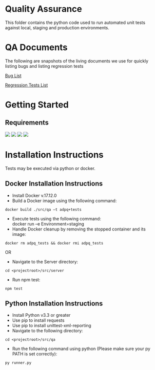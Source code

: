 # Quality Assurance

This folder contains the python code used to run automated unit tests against local, staging and production environments. 

# QA Documents

The following are snapshots of the living documents we use for quickly listing bugs and listing regression tests

[Bug List](../administration/Documents/QA-BugList.pdf)

[Regression Tests List](../administration/Documents/ADPQ-QA-Regression.pdf)

# Getting Started

## Requirements
![](https://img.shields.io/badge/python-v3.3+-blue.svg)
![](https://img.shields.io/badge/requests-v2.18.4-blue.svg)
![](https://img.shields.io/badge/unittest-v2.1.1-blue.svg)
![](https://img.shields.io/badge/docker-v17.12.0-blue.svg)


# Installation Instructions

Tests may be executed via python or docker.

## Docker Installation Instructions

- Install Docker v.17.12.0<br>
- Build a Docker image using the following command:<br>
```
docker build ./src/qa –t adpq+tests
```
- Execute tests using the following command: <br>
docker run –e Environment=staging
- Handle Docker cleanup by removing the stopped container and its image:
```
docker rm adpq_tests && docker rmi adpq_tests
```

OR

- Navigate to the Server directory:
```
cd <projectroot>/src/server
```
- Run npm test:
```
npm test
```

## Python Installation Instructions

- Install Python v3.3 or greater<br>
- Use pip to install requests<br>
- Use pip to install unittest-xml-reporting<br>
- Navigate to the following directory:<br>
```
cd <projectroot>/src/qa
```
- Run the following command using python (Please make sure your py PATH is set correctly):<br>
```
py runner.py
```


